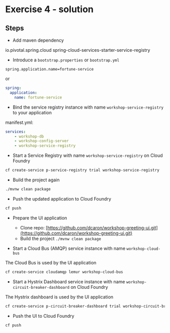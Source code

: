 # Exercise 4 - solution 

## Steps

* Add maven dependency 

<dependency>
    <groupId>io.pivotal.spring.cloud</groupId>
    <artifactId>spring-cloud-services-starter-service-registry</artifactId>
</dependency>

* Introduce a `bootstrap.properties` or `bootstrap.yml`

```properties
spring.application.name=fortune-service
```

or 

```yml
spring:
  application:
    name: fortune-service   
```

* Bind the service registry instance with name `workshop-service-registry` to your application

manifest.yml:

```yml
services:
    - workshop-db
    - workshop-config-server
    - workshop-service-registry
```  

* Start a Service Registry with name `workshop-service-registry` on Cloud Foundry

```bash
cf create-service p-service-registry trial workshop-service-registry
```

* Build the project again

```bash
./mvnw clean package
```

* Push the updated application to Cloud Foundry

```bash
cf push 
```

* Prepare the UI application 
  * Clone repo: [https://github.com/dcaron/workshop-greeting-ui.git](https://github.com/dcaron/workshop-greeting-ui.git) 
  * Build the project `./mvnw clean package`

* Start a Cloud Bus (AMQP) service instance with name `workshop-cloud-bus`

The Cloud Bus is used by the UI application

```bash
cf create-service cloudamqp lemur workshop-cloud-bus
```
 
* Start a Hystrix Dashboard service instance with name `workshop-circuit-breaker-dashboard` on Cloud Foundry

The Hystrix dashboard is used by the UI application

```bash
cf create-service p-circuit-breaker-dashboard trial workshop-circuit-breaker-dashboard
```

* Push the UI to Cloud Foundry
  
```bash
cf push
```
